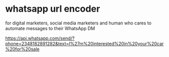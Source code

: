 # whatsapp url encoder

for digital marketers, social media marketers and human who cares to automate messages to their WhatsApp DM

https://api.whatsapp.com/send/?phone=2348182891282&text=I%27m%20interested%20in%20your%20car%20for%20sale
